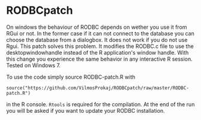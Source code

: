 # RODBCpatch
On windows the behaviour of RODBC depends on wether you use it from RGui or not. In the former case if it can not connect to the database you can choose the database from a dialogbox. It does not work if you do not use Rgui. This patch solves this problem. It modifies the RODBC.c file to use the desktopwindowhandle instead of the R application's window handle. With this change you experience the same behavior in any interactive R session. Tested on Windows 7.

To use the code  simply source RODBC-patch.R with

`source("https://github.com/VilmosProkaj/RODBCpatch/raw/master/RODBC-patch.R")`

in the R console. `Rtools` is required for the compilation. At the end of the run you will be asked if you want to update your RODBC installation. 
